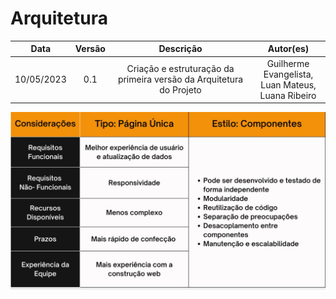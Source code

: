 # Arquitetura

|    Data    | Versão |                             Descrição                              |  Autor(es)   |
| :--------: | :----: | :----------------------------------------------------------------: | :----------: |
| 10/05/2023 |  0.1   | Criação e estruturação da primeira versão da Arquitetura do Projeto | Guilherme Evangelista, <br> Luan Mateus, <br> Luana Ribeiro |

![Arquitetura](../images/arquitetura.png)